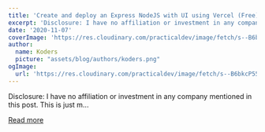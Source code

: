 ```yaml
---
title: 'Create and deploy an Express NodeJS with UI using Vercel (Free)'
excerpt: 'Disclosure: I have no affiliation or investment in any company mentioned in this post. This is just m...'
date: '2020-11-07'
coverImage: 'https://res.cloudinary.com/practicaldev/image/fetch/s--B6bkcP55--/c_imagga_scale,f_auto,fl_progressive,h_420,q_auto,w_1000/https://images.unsplash.com/photo-1555963153-11ff60182d08%3Fixlib%3Drb-1.2.1%26ixid%3DeyJhcHBfaWQiOjEyMDd9%26auto%3Dformat%26fit%3Dcrop%26w%3D1024%26q%3D80'
author:
  name: Koders
  picture: "assets/blog/authors/koders.png"
ogImage:
  url: 'https://res.cloudinary.com/practicaldev/image/fetch/s--B6bkcP55--/c_imagga_scale,f_auto,fl_progressive,h_420,q_auto,w_1000/https://images.unsplash.com/photo-1555963153-11ff60182d08%3Fixlib%3Drb-1.2.1%26ixid%3DeyJhcHBfaWQiOjEyMDd9%26auto%3Dformat%26fit%3Dcrop%26w%3D1024%26q%3D80'
---
```


Disclosure: I have no affiliation or investment in any company mentioned in this post. This is just m...

[Read more](https://dev.to/ngduc/create-and-deploy-an-express-nodejs-app-using-vercel-free-1gnn)
